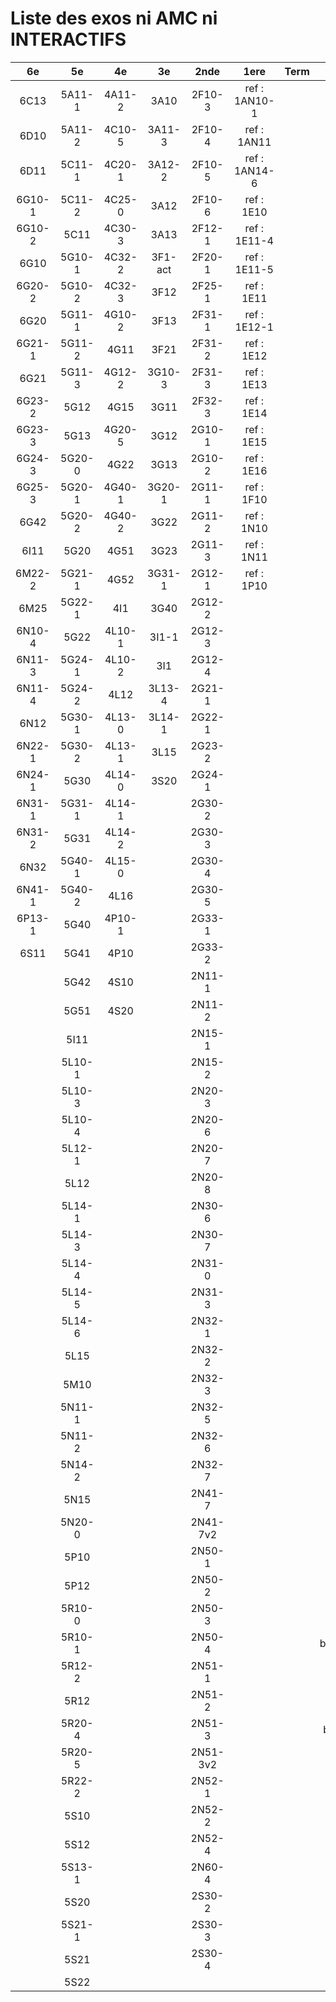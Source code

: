 # Liste des exos ni AMC ni INTERACTIFS

|6e|5e|4e|3e|2nde|1ere|Term|Reste|
|:-:|:-:|:-:|:-:|:-:|:-:|:-:|:-:|
|6C13|5A11-1|4A11-2|3A10|2F10-3|ref : 1AN10-1||CM020|
|6D10|5A11-2|4C10-5|3A11-3|2F10-4|ref : 1AN11||CM021|
|6D11|5C11-1|4C20-1|3A12-2|2F10-5|ref : 1AN14-6||ExC100|
|6G10-1|5C11-2|4C25-0|3A12|2F10-6|ref : 1E10||HPC100|
|6G10-2|5C11|4C30-3|3A13|2F12-1|ref : 1E11-4||PEA11-1|
|6G10|5G10-1|4C32-2|3F1-act|2F20-1|ref : 1E11-5||PEA11|
|6G20-2|5G10-2|4C32-3|3F12|2F25-1|ref : 1E11||PEA12|
|6G20|5G11-1|4G10-2|3F13|2F31-1|ref : 1E12-1||PEA13|
|6G21-1|5G11-2|4G11|3F21|2F31-2|ref : 1E12||PEG20|
|6G21|5G11-3|4G12-2|3G10-3|2F31-3|ref : 1E13||PEG21|
|6G23-2|5G12|4G15|3G11|2F32-3|ref : 1E14||PEG22|
|6G23-3|5G13|4G20-5|3G12|2G10-1|ref : 1E15||PEG23|
|6G24-3|5G20-0|4G22|3G13|2G10-2|ref : 1E16||PEG24|
|6G25-3|5G20-1|4G40-1|3G20-1|2G11-1|ref : 1F10||P003|
|6G42|5G20-2|4G40-2|3G22|2G11-2|ref : 1N10||P004|
|6I11|5G20|4G51|3G23|2G11-3|ref : 1N11||P005|
|6M22-2|5G21-1|4G52|3G31-1|2G12-1|ref : 1P10||P006|
|6M25|5G22-1|4I1|3G40|2G12-2|||P007|
|6N10-4|5G22|4L10-1|3I1-1|2G12-3|||P008|
|6N11-3|5G24-1|4L10-2|3I1|2G12-4|||P009|
|6N11-4|5G24-2|4L12|3L13-4|2G21-1|||P010|
|6N12|5G30-1|4L13-0|3L14-1|2G22-1|||P011|
|6N22-1|5G30-2|4L13-1|3L15|2G23-2|||P012|
|6N24-1|5G30|4L14-0|3S20|2G24-1|||P013|
|6N31-1|5G31-1|4L14-1||2G30-2|||P014|
|6N31-2|5G31|4L14-2||2G30-3|||P015|
|6N32|5G40-1|4L15-0||2G30-4|||P016|
|6N41-1|5G40-2|4L16||2G30-5|||P017|
|6P13-1|5G40|4P10-1||2G33-1|||P018|
|6S11|5G41|4P10||2G33-2|||beta2F31|
||5G42|4S10||2N11-1|||beta3F23|
||5G51|4S20||2N11-2|||beta3G15|
||5I11|||2N15-1|||beta3G41|
||5L10-1|||2N15-2|||beta3S20-1|
||5L10-3|||2N20-3|||beta3s21|
||5L10-4|||2N20-6|||beta4C31|
||5L12-1|||2N20-7|||beta4G20-3|
||5L12|||2N20-8|||beta4G20-4|
||5L14-1|||2N30-6|||beta5G30-2|
||5L14-3|||2N30-7|||beta6C33-1|
||5L14-4|||2N31-0|||beta6test2|
||5L14-5|||2N31-3|||beta6test2021|
||5L14-6|||2N32-1|||betaAleaFigure|
||5L15|||2N32-2|||betaAsymptotesObliques|
||5M10|||2N32-3|||betaEqCarreDansC|
||5N11-1|||2N32-5|||betaEqValAbs|
||5N11-2|||2N32-6|||betaEquations|
||5N14-2|||2N32-7|||betaEquationsLog|
||5N15|||2N41-7|||betaExo3d|
||5N20-0|||2N41-7v2|||betaExoLimite|
||5P10|||2N50-1|||betaExoSimpleMatthieu|
||5P12|||2N50-2|||betaModele10_simple_question-reponse|
||5R10-0|||2N50-3|||betaModele11_parametrable|
||5R10-1|||2N50-4|||betaModele20_plusieurs_types_de_questions|
||5R12-2|||2N51-1|||betaModele21_parametrables|
||5R12|||2N51-2|||betaModele22_avec_une_serie_de_valeurs|
||5R20-4|||2N51-3|||betaModele30_constructions_géométriques|
||5R20-5|||2N51-3v2|||betaModele31_parametrables|
||5R22-2|||2N52-1|||betaModele40_tableau_proportionnalite|
||5S10|||2N52-2|||betaModele41_tableau_signes_variations|
||5S12|||2N52-4|||betaModele50_Mathsteps|
||5S13-1|||2N60-4|||betaPol|
||5S20|||2S30-2|||betaProbaAouB|
||5S21-1|||2S30-3|||betaProbabilites|
||5S21|||2S30-4|||betaProbabilitesJC|
||5S22||||||betaProblemesConcretPourcentage|
